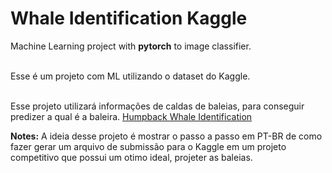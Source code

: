 # Whale Identification Kaggle

Machine Learning project with <b>pytorch</b> to image classifier.

<br>Esse é um projeto com ML utilizando o dataset do Kaggle.

<br> Esse projeto utilizará informações de caldas de baleias, para conseguir predizer a qual é a baleira.
<a href="https://www.kaggle.com/c/humpback-whale-identificatio">Humpback Whale Identification</a>

<b>Notes:</b> A ideia desse projeto é mostrar o passo a passo em PT-BR de como fazer gerar um arquivo de submissão para o Kaggle em um projeto competitivo que possui um otimo ideal, projeter as baleias.